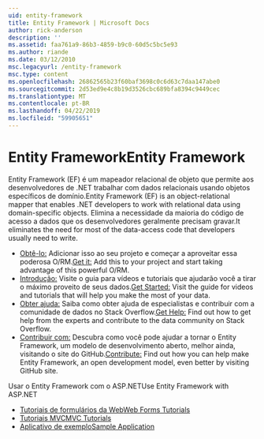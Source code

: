 ```yaml
---
uid: entity-framework
title: Entity Framework | Microsoft Docs
author: rick-anderson
description: ''
ms.assetid: faa761a9-86b3-4859-b9c0-60d5c5bc5e93
ms.author: riande
ms.date: 03/12/2010
msc.legacyurl: /entity-framework
msc.type: content
ms.openlocfilehash: 26862565b23f60baf3698c0c6d63c7daa147abe0
ms.sourcegitcommit: 2d53ed9e4c8b19d3526cbc689bfa8394c9449cec
ms.translationtype: MT
ms.contentlocale: pt-BR
ms.lasthandoff: 04/22/2019
ms.locfileid: "59905651"
---
```

# <a name="entity-framework"></a><span data-ttu-id="66ef8-102">Entity Framework</span><span class="sxs-lookup"><span data-stu-id="66ef8-102">Entity Framework</span></span>

<span data-ttu-id="66ef8-103">Entity Framework (EF) é um mapeador relacional de objeto que permite aos desenvolvedores de .NET trabalhar com dados relacionais usando objetos específicos de domínio.</span><span class="sxs-lookup"><span data-stu-id="66ef8-103">Entity Framework (EF) is an object-relational mapper that enables .NET developers to work with relational data using domain-specific objects.</span></span> <span data-ttu-id="66ef8-104">Elimina a necessidade da maioria do código de acesso a dados que os desenvolvedores geralmente precisam gravar.</span><span class="sxs-lookup"><span data-stu-id="66ef8-104">It eliminates the need for most of the data-access code that developers usually need to write.</span></span>


- <span data-ttu-id="66ef8-105">[Obtê-lo:](https://msdn.com/data/ee712906) Adicionar isso ao seu projeto e começar a aproveitar essa poderosa O/RM.</span><span class="sxs-lookup"><span data-stu-id="66ef8-105">[Get it:](https://msdn.com/data/ee712906) Add this to your project and start taking advantage of this powerful O/RM.</span></span>
- <span data-ttu-id="66ef8-106">[Introdução:](https://msdn.com/data/ee712907) Visite o guia para vídeos e tutoriais que ajudarão você a tirar o máximo proveito de seus dados.</span><span class="sxs-lookup"><span data-stu-id="66ef8-106">[Get Started:](https://msdn.com/data/ee712907) Visit the guide for videos and tutorials that will help you make the most of your data.</span></span>
- <span data-ttu-id="66ef8-107">[Obter ajuda:](https://msdn.com/data/hh913619) Saiba como obter ajuda de especialistas e contribuir com a comunidade de dados no Stack Overflow.</span><span class="sxs-lookup"><span data-stu-id="66ef8-107">[Get Help:](https://msdn.com/data/hh913619) Find out how to get help from the experts and contribute to the data community on Stack Overflow.</span></span>
- <span data-ttu-id="66ef8-108">[Contribuir com:](https://github.com/aspnet/EntityFramework6) Descubra como você pode ajudar a tornar o Entity Framework, um modelo de desenvolvimento aberto, melhor ainda, visitando o site do GitHub.</span><span class="sxs-lookup"><span data-stu-id="66ef8-108">[Contribute:](https://github.com/aspnet/EntityFramework6) Find out how you can help make Entity Framework, an open development model, even better by visiting GitHub site.</span></span>


<span data-ttu-id="66ef8-109">Usar o Entity Framework com o ASP.NET</span><span class="sxs-lookup"><span data-stu-id="66ef8-109">Use Entity Framework with ASP.NET</span></span>

- [<span data-ttu-id="66ef8-110">Tutoriais de formulários da Web</span><span class="sxs-lookup"><span data-stu-id="66ef8-110">Web Forms Tutorials</span></span>](web-forms/overview/older-versions-getting-started/getting-started-with-ef/the-entity-framework-and-aspnet-getting-started-part-1.md)
- [<span data-ttu-id="66ef8-111">Tutoriais MVC</span><span class="sxs-lookup"><span data-stu-id="66ef8-111">MVC Tutorials</span></span>](mvc/overview/getting-started/getting-started-with-ef-using-mvc/creating-an-entity-framework-data-model-for-an-asp-net-mvc-application.md)
- [<span data-ttu-id="66ef8-112">Aplicativo de exemplo</span><span class="sxs-lookup"><span data-stu-id="66ef8-112">Sample Application</span></span>](https://webpifeed.blob.core.windows.net/webpifeed/Partners/ASP.NET%20MVC%20Application%20Using%20Entity%20Framework%20Code%20First.zip)
